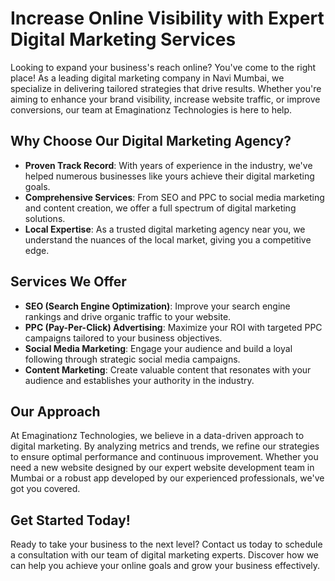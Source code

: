 # Increase Online Visibility with Expert Digital Marketing Services

Looking to expand your business's reach online? You've come to the right place! As a leading digital marketing company in Navi Mumbai, we specialize in delivering tailored strategies that drive results. Whether you're aiming to enhance your brand visibility, increase website traffic, or improve conversions, our team at Emaginationz Technologies is here to help.

## Why Choose Our Digital Marketing Agency?

- **Proven Track Record**: With years of experience in the industry, we've helped numerous businesses like yours achieve their digital marketing goals.
- **Comprehensive Services**: From SEO and PPC to social media marketing and content creation, we offer a full spectrum of digital marketing solutions.
- **Local Expertise**: As a trusted digital marketing agency near you, we understand the nuances of the local market, giving you a competitive edge.

## Services We Offer

- **SEO (Search Engine Optimization)**: Improve your search engine rankings and drive organic traffic to your website.
- **PPC (Pay-Per-Click) Advertising**: Maximize your ROI with targeted PPC campaigns tailored to your business objectives.
- **Social Media Marketing**: Engage your audience and build a loyal following through strategic social media campaigns.
- **Content Marketing**: Create valuable content that resonates with your audience and establishes your authority in the industry.

## Our Approach

At Emaginationz Technologies, we believe in a data-driven approach to digital marketing. By analyzing metrics and trends, we refine our strategies to ensure optimal performance and continuous improvement. Whether you need a new website designed by our expert website development team in Mumbai or a robust app developed by our experienced professionals, we've got you covered.

## Get Started Today!

Ready to take your business to the next level? Contact us today to schedule a consultation with our team of digital marketing experts. Discover how we can help you achieve your online goals and grow your business effectively.
